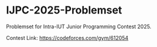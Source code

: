 # IJPC-2025-Problemset

Problemset for Intra-IUT Junior Programming Contest 2025.

Contest Link: https://codeforces.com/gym/612054
